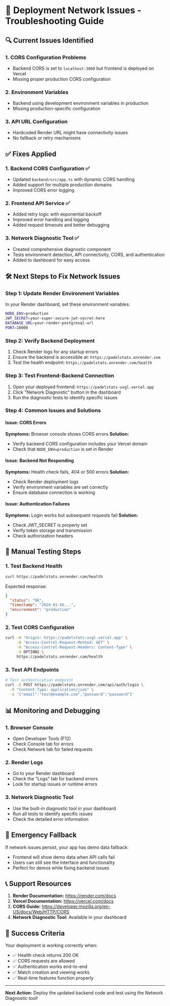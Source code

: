 # 🚀 Deployment Network Issues - Troubleshooting Guide

## 🔍 **Current Issues Identified**

### 1. **CORS Configuration Problems**
- Backend CORS is set to `localhost:3000` but frontend is deployed on Vercel
- Missing proper production CORS configuration

### 2. **Environment Variables**
- Backend using development environment variables in production
- Missing production-specific configuration

### 3. **API URL Configuration**
- Hardcoded Render URL might have connectivity issues
- No fallback or retry mechanisms

## ✅ **Fixes Applied**

### 1. **Backend CORS Configuration** ✅
- Updated `backend/src/app.ts` with dynamic CORS handling
- Added support for multiple production domains
- Improved CORS error logging

### 2. **Frontend API Service** ✅
- Added retry logic with exponential backoff
- Improved error handling and logging
- Added request timeouts and better debugging

### 3. **Network Diagnostic Tool** ✅
- Created comprehensive diagnostic component
- Tests environment detection, API connectivity, CORS, and authentication
- Added to dashboard for easy access

## 🛠️ **Next Steps to Fix Network Issues**

### Step 1: Update Render Environment Variables
In your Render dashboard, set these environment variables:

```bash
NODE_ENV=production
JWT_SECRET=your-super-secure-jwt-secret-here
DATABASE_URL=your-render-postgresql-url
PORT=10000
```

### Step 2: Verify Backend Deployment
1. Check Render logs for any startup errors
2. Ensure the backend is accessible at: `https://padelstats.onrender.com`
3. Test the health endpoint: `https://padelstats.onrender.com/health`

### Step 3: Test Frontend-Backend Connection
1. Open your deployed frontend: `https://padelstats-uvgl.vercel.app`
2. Click "Network Diagnostic" button in the dashboard
3. Run the diagnostic tests to identify specific issues

### Step 4: Common Issues and Solutions

#### Issue: CORS Errors
**Symptoms:** Browser console shows CORS errors
**Solution:** 
- Verify backend CORS configuration includes your Vercel domain
- Check that `NODE_ENV=production` is set in Render

#### Issue: Backend Not Responding
**Symptoms:** Health check fails, 404 or 500 errors
**Solution:**
- Check Render deployment logs
- Verify environment variables are set correctly
- Ensure database connection is working

#### Issue: Authentication Failures
**Symptoms:** Login works but subsequent requests fail
**Solution:**
- Check JWT_SECRET is properly set
- Verify token storage and transmission
- Check authorization headers

## 🔧 **Manual Testing Steps**

### 1. Test Backend Health
```bash
curl https://padelstats.onrender.com/health
```

Expected response:
```json
{
  "status": "OK",
  "timestamp": "2024-01-XX...",
  "environment": "production"
}
```

### 2. Test CORS Configuration
```bash
curl -H "Origin: https://padelstats-uvgl.vercel.app" \
     -H "Access-Control-Request-Method: GET" \
     -H "Access-Control-Request-Headers: Content-Type" \
     -X OPTIONS \
     https://padelstats.onrender.com/health
```

### 3. Test API Endpoints
```bash
# Test authentication endpoint
curl -X POST https://padelstats.onrender.com/api/auth/login \
  -H "Content-Type: application/json" \
  -d '{"email":"test@example.com","password":"password"}'
```

## 📊 **Monitoring and Debugging**

### 1. Browser Console
- Open Developer Tools (F12)
- Check Console tab for errors
- Check Network tab for failed requests

### 2. Render Logs
- Go to your Render dashboard
- Check the "Logs" tab for backend errors
- Look for startup issues or runtime errors

### 3. Network Diagnostic Tool
- Use the built-in diagnostic tool in your dashboard
- Run all tests to identify specific issues
- Check the detailed error information

## 🚨 **Emergency Fallback**

If network issues persist, your app has demo data fallback:
- Frontend will show demo data when API calls fail
- Users can still see the interface and functionality
- Perfect for demos while fixing backend issues

## 📞 **Support Resources**

1. **Render Documentation:** https://render.com/docs
2. **Vercel Documentation:** https://vercel.com/docs
3. **CORS Guide:** https://developer.mozilla.org/en-US/docs/Web/HTTP/CORS
4. **Network Diagnostic Tool:** Available in your dashboard

## 🎯 **Success Criteria**

Your deployment is working correctly when:
- ✅ Health check returns 200 OK
- ✅ CORS requests are allowed
- ✅ Authentication works end-to-end
- ✅ Match creation and viewing works
- ✅ Real-time features function properly

---

**Next Action:** Deploy the updated backend code and test using the Network Diagnostic tool! 